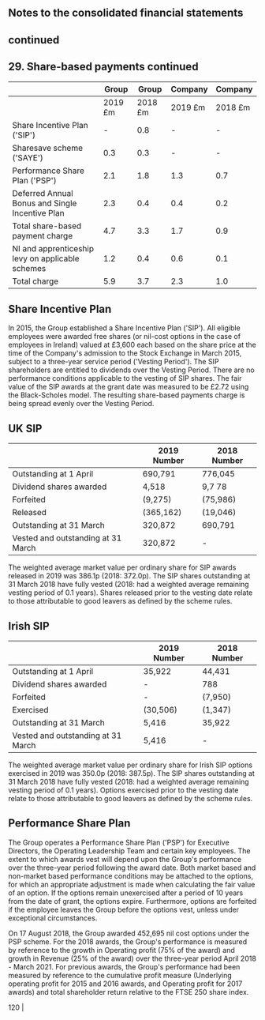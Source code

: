 ## Notes to the consolidated financial statements

## continued

## 29. Share-based payments continued

|                                                  | Group    | Group    | Company   | Company   |
|--------------------------------------------------|----------|----------|-----------|-----------|
|                                                  | 2019  £m | 2018  £m | 2019  £m  | 2018  £m  |
| Share Incentive Plan ('SIP')                     | -        | 0.8      | -         | -         |
| Sharesave scheme ('SAYE')                        | 0.3      | 0.3      | -         | -         |
| Performance Share Plan ('PSP')                   | 2.1      | 1.8      | 1.3       | 0.7       |
| Deferred Annual Bonus and Single Incentive Plan  | 2.3      | 0.4      | 0.4       | 0.2       |
| Total share-based payment charge                 | 4.7      | 3.3      | 1.7       | 0.9       |
| NI and apprenticeship levy on applicable schemes | 1.2      | 0.4      | 0.6       | 0.1       |
| Total charge                                     | 5.9      | 3.7      | 2.3       | 1.0       |

## Share Incentive Plan

In 2015, the Group established a Share Incentive Plan ('SIP'). All eligible employees were awarded free shares (or nil-cost options in the case of employees in Ireland) valued at £3,600 each based on the share price at the time of the Company's admission to the Stock Exchange in March 2015, subject to a three-year service period ('Vesting Period'). The SIP shareholders are entitled to dividends over the Vesting Period. There are no performance conditions applicable to the vesting of SIP shares. The fair value of the SIP awards at the grant date was measured to be £2.72 using the Black-Scholes model. The resulting share-based payments charge is being spread evenly over the Vesting Period.

## UK SIP

|                                    | 2019 Number   | 2018 Number   |
|------------------------------------|---------------|---------------|
| Outstanding at 1 April             | 690,791       | 776,045       |
| Dividend shares awarded            | 4,518         | 9,7 78        |
| Forfeited                          | (9,275)       | (75,986)      |
| Released                           | (365,162)     | (19,046)      |
| Outstanding at 31 March            | 320,872       | 690,791       |
| Vested and outstanding at 31 March | 320,872       | -             |

The weighted average market value per ordinary share for SIP awards released in 2019 was 386.1p (2018: 372.0p). The SIP shares outstanding at 31 March 2018 have fully vested (2018: had a weighted average remaining vesting period of 0.1 years). Shares released prior to the vesting date relate to those attributable to good leavers as defined by the scheme rules.

## Irish SIP

|                                    | 2019 Number   | 2018 Number   |
|------------------------------------|---------------|---------------|
| Outstanding at 1 April             | 35,922        | 44,431        |
| Dividend shares awarded            | -             | 788           |
| Forfeited                          | -             | (7,950)       |
| Exercised                          | (30,506)      | (1,347)       |
| Outstanding at 31 March            | 5,416         | 35,922        |
| Vested and outstanding at 31 March | 5,416         | -             |

The weighted average market value per ordinary share for Irish SIP options exercised in 2019 was 350.0p (2018: 387.5p). The SIP shares outstanding at 31 March 2018 have fully vested (2018: had a weighted average remaining vesting period of 0.1 years). Options exercised prior to the vesting date relate to those attributable to good leavers as defined by the scheme rules.

## Performance Share Plan

The Group operates a Performance Share Plan ('PSP') for Executive Directors, the Operating Leadership Team and certain key employees. The extent to which awards vest will depend upon the Group's performance over the three-year period following the award date. Both market based and non-market based performance conditions may be attached to the options, for which an appropriate adjustment is made when calculating the fair value of an option. If the options remain unexercised after a period of 10 years from the date of grant, the options expire. Furthermore, options are forfeited if the employee leaves the Group before the options vest, unless under exceptional circumstances.

On 17 August 2018, the Group awarded 452,695 nil cost options under the PSP scheme. For the 2018 awards, the Group's performance is measured by reference to the growth in Operating profit (75% of the award) and growth in Revenue (25% of the award) over the three-year period April 2018 - March 2021. For previous awards, the Group's performance had been measured by reference to the cumulative profit measure (Underlying operating profit for 2015 and 2016 awards, and Operating profit for 2017 awards) and total shareholder return relative to the FTSE 250 share index.

120 |